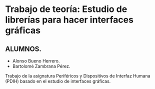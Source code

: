 # Trabajo de teoría: Estudio de librerías para hacer interfaces gráficas 

## ALUMNOS.

*   Alonso Bueno Herrero.
*   Bartolomé Zambrana Pérez.

Trabajo de la asignatura Periféricos y Dispositivos de Interfaz Humana (PDIH) basado en el estudio de interfaces gráficas.